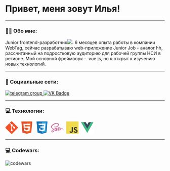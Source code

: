 # Привет, меня зовут Илья!

---

### :man_technologist: Обо мне:

Junior frontend-разработчик<img src="https://media.giphy.com/media/WUlplcMpOCEmTGBtBW/giphy.gif" width="30px">. 6 месяцев опыта работы в компании WebTag, сейчас разрабатываю web-приложение Junior Job - аналог hh, рассчитанный на подростковую аудиторию для рабочей группы НСИ в регионе. Мой основной фреймворк -  vue js, но я открыт к изучению новых технологий.


---

### 🤝 Социальные сети:

<div id="badges">
    <a href="https://t.me/floppy_05" target="_blank">
      <img src="https://cdn-icons-png.flaticon.com/512/2111/2111646.png" width="40" height="40" alt="telegram group" />
    </a>
    <a href="https://vk.com/floppy_05" target="_blank">
      <img src="https://cdn-icons-png.flaticon.com/512/145/145813.png" width="40" height="40" alt="VK Badge"/>
    </a>
</div>

---

### 💻 Технологии:

<div>
  <img src="https://github.com/devicons/devicon/blob/master/icons/git/git-original.svg" title="git" alt="git" width="40" height="40"/>&nbsp
  <img src="https://github.com/devicons/devicon/blob/master/icons/html5/html5-original.svg" title="html5" alt="html5" width="40" height="40"/>&nbsp
  <img src="https://github.com/devicons/devicon/blob/master/icons/css3/css3-original.svg" title="css" alt="css" width="40" height="40"/>&nbsp
  <img src="https://github.com/devicons/devicon/blob/master/icons/sass/sass-original.svg" title="sass/scss" alt="sass/scss" width="40" height="40"/>&nbsp;
  <img src="https://github.com/devicons/devicon/blob/master/icons/javascript/javascript-original.svg" title="javascript" alt="javascript" width="40" height="40"/>&nbsp
  <img src="https://github.com/devicons/devicon/blob/master/icons/vuejs/vuejs-original.svg" title="vuejs" alt="vuejs" width="40" height="40"/>&nbsp
</div>

---

### 💻 Codewars:

![codewars](https://www.codewars.com/users/karpovIlya/badges/large)
